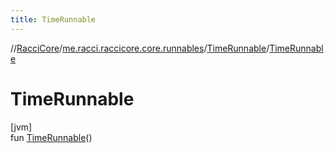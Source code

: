 ```yaml
---
title: TimeRunnable
---
```

//[RacciCore](../../../index.html)/[me.racci.raccicore.core.runnables](../index.html)/[TimeRunnable](index.html)/[TimeRunnable](-time-runnable.html)



# TimeRunnable



[jvm]\
fun [TimeRunnable](-time-runnable.html)()




